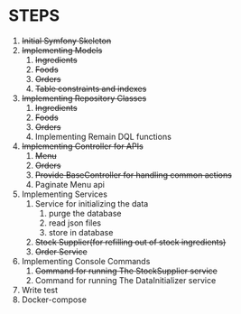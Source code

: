 # STEPS

1. ~~Initial Symfony Skeleton~~
2. ~~Implementing Models~~
   1. ~~Ingredients~~
   2. ~~Foods~~
   3. ~~Orders~~
   4. ~~Table constraints and indexes~~
3. ~~Implementing Repository Classes~~
   1. ~~Ingredients~~
   2. ~~Foods~~
   3. ~~Orders~~
   4. Implementing Remain DQL functions
4. ~~Implementing Controller for APIs~~ 
   1. ~~Menu~~
   2. ~~Orders~~
   4. ~~Provide BaseController for handling common actions~~
   5. Paginate Menu api
5. Implementing Services
   1. Service for initializing the data
      1. purge the database
      2. read json files
      3. store in database
   2. ~~Stock Supplier(for refilling out of stock ingredients)~~
   4. ~~Order Service~~
6. Implementing Console Commands
   1. ~~Command for running The StockSupplier service~~
   2. Command for running The DataInitializer service
7. Write test
8. Docker-compose
